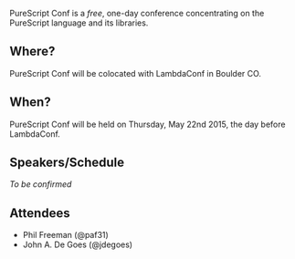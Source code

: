 PureScript Conf is a _free_, one-day conference concentrating on the PureScript language and its libraries.

## Where?

PureScript Conf will be colocated with LambdaConf in Boulder CO.

## When?

PureScript Conf will be held on Thursday, May 22nd 2015, the day before LambdaConf.

## Speakers/Schedule

_To be confirmed_

## Attendees

- Phil Freeman (@paf31)
- John A. De Goes (@jdegoes)

